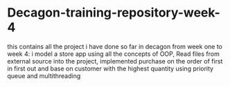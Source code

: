 # Decagon-training-repository-week-4
this contains all the project i have done so far in decagon from week one to week 4: i model a store app using all the concepts of OOP, Read files from external source into the project, implemented purchase on the order of first in first out and base on customer with the highest quantity using priority queue and multithreading
